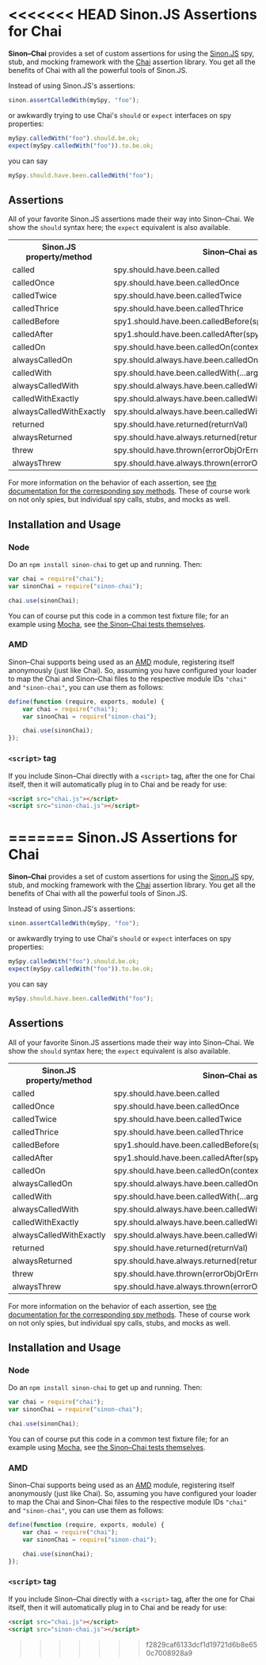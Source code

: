 <<<<<<< HEAD
Sinon.JS Assertions for Chai
============================

**Sinon–Chai** provides a set of custom assertions for using the [Sinon.JS][sinon] spy, stub, and mocking framework
with the [Chai][chai] assertion library. You get all the benefits of Chai with all the powerful tools of Sinon.JS.

Instead of using Sinon.JS's assertions:

```javascript
sinon.assertCalledWith(mySpy, "foo");
```

or awkwardly trying to use Chai's `should` or `expect` interfaces on spy properties:

```javascript
mySpy.calledWith("foo").should.be.ok;
expect(mySpy.calledWith("foo")).to.be.ok;
```

you can say

```javascript
mySpy.should.have.been.calledWith("foo");
```


## Assertions

All of your favorite Sinon.JS assertions made their way into Sinon–Chai. We show the `should` syntax here; the `expect`
equivalent is also available.

<table>
    <tr>
        <th>Sinon.JS property/method</th>
        <th>Sinon–Chai assertion</th>
    </tr>
    <tr>
        <td>called</td>
        <td>spy.should.have.been.called</td>
    </tr>
    <tr>
        <td>calledOnce</td>
        <td>spy.should.have.been.calledOnce</td>
    </tr>
    <tr>
        <td>calledTwice</td>
        <td>spy.should.have.been.calledTwice</td>
    </tr>
    <tr>
        <td>calledThrice</td>
        <td>spy.should.have.been.calledThrice</td>
    </tr>
    <tr>
        <td>calledBefore</td>
        <td>spy1.should.have.been.calledBefore(spy2)</td>
    </tr>
    <tr>
        <td>calledAfter</td>
        <td>spy1.should.have.been.calledAfter(spy2)</td>
    </tr>
    <tr>
        <td>calledOn</td>
        <td>spy.should.have.been.calledOn(context)</td>
    </tr>
    <tr>
        <td>alwaysCalledOn</td>
        <td>spy.should.always.have.been.calledOn(context)</td>
    </tr>
    <tr>
        <td>calledWith</td>
        <td>spy.should.have.been.calledWith(...args)</td>
    </tr>
    <tr>
        <td>alwaysCalledWith</td>
        <td>spy.should.always.have.been.calledWith(...args)</td>
    </tr>
    <tr>
        <td>calledWithExactly</td>
        <td>spy.should.always.have.been.calledWithExactly(...args)</td>
    </tr>
    <tr>
        <td>alwaysCalledWithExactly</td>
        <td>spy.should.always.have.been.calledWithExactly(...args)</td>
    </tr>
    <tr>
        <td>returned</td>
        <td>spy.should.have.returned(returnVal)</td>
    </tr>
    <tr>
        <td>alwaysReturned</td>
        <td>spy.should.have.always.returned(returnVal)</td>
    </tr>
    <tr>
        <td>threw</td>
        <td>spy.should.have.thrown(errorObjOrErrorTypeStringOrNothing)</td>
    </tr>
    <tr>
        <td>alwaysThrew</td>
        <td>spy.should.have.always.thrown(errorObjOrErrorTypeStringOrNothing)</td>
    </tr>
</table>

For more information on the behavior of each assertion, see
[the documentation for the corresponding spy methods][spymethods]. These of course work on not only spies, but
individual spy calls, stubs, and mocks as well.


## Installation and Usage

### Node

Do an `npm install sinon-chai` to get up and running. Then:

```javascript
var chai = require("chai");
var sinonChai = require("sinon-chai");

chai.use(sinonChai);
```

You can of course put this code in a common test fixture file; for an example using [Mocha][mocha], see
[the Sinon–Chai tests themselves][fixturedemo].

### AMD

Sinon–Chai supports being used as an [AMD][amd] module, registering itself anonymously (just like Chai). So, assuming
you have configured your loader to map the Chai and Sinon–Chai files to the respective module IDs `"chai"` and
`"sinon-chai"`, you can use them as follows:

```javascript
define(function (require, exports, module) {
    var chai = require("chai");
    var sinonChai = require("sinon-chai");

    chai.use(sinonChai);
});
```

### `<script>` tag

If you include Sinon–Chai directly with a `<script>` tag, after the one for Chai itself, then it will automatically plug
in to Chai and be ready for use:

```html
<script src="chai.js"></script>
<script src="sinon-chai.js"></script>
```


[sinon]: http://sinonjs.org/
[chai]: http://chaijs.com/
[mocha]: http://visionmedia.github.com/mocha/
[fixturedemo]: https://github.com/domenic/sinon-chai/tree/master/test/
[spymethods]: http://sinonjs.org/docs/#spies-api
[amd]: https://github.com/amdjs/amdjs-api/wiki/AMD
=======
Sinon.JS Assertions for Chai
============================

**Sinon–Chai** provides a set of custom assertions for using the [Sinon.JS][sinon] spy, stub, and mocking framework
with the [Chai][chai] assertion library. You get all the benefits of Chai with all the powerful tools of Sinon.JS.

Instead of using Sinon.JS's assertions:

```javascript
sinon.assertCalledWith(mySpy, "foo");
```

or awkwardly trying to use Chai's `should` or `expect` interfaces on spy properties:

```javascript
mySpy.calledWith("foo").should.be.ok;
expect(mySpy.calledWith("foo")).to.be.ok;
```

you can say

```javascript
mySpy.should.have.been.calledWith("foo");
```


## Assertions

All of your favorite Sinon.JS assertions made their way into Sinon–Chai. We show the `should` syntax here; the `expect`
equivalent is also available.

<table>
    <tr>
        <th>Sinon.JS property/method</th>
        <th>Sinon–Chai assertion</th>
    </tr>
    <tr>
        <td>called</td>
        <td>spy.should.have.been.called</td>
    </tr>
    <tr>
        <td>calledOnce</td>
        <td>spy.should.have.been.calledOnce</td>
    </tr>
    <tr>
        <td>calledTwice</td>
        <td>spy.should.have.been.calledTwice</td>
    </tr>
    <tr>
        <td>calledThrice</td>
        <td>spy.should.have.been.calledThrice</td>
    </tr>
    <tr>
        <td>calledBefore</td>
        <td>spy1.should.have.been.calledBefore(spy2)</td>
    </tr>
    <tr>
        <td>calledAfter</td>
        <td>spy1.should.have.been.calledAfter(spy2)</td>
    </tr>
    <tr>
        <td>calledOn</td>
        <td>spy.should.have.been.calledOn(context)</td>
    </tr>
    <tr>
        <td>alwaysCalledOn</td>
        <td>spy.should.always.have.been.calledOn(context)</td>
    </tr>
    <tr>
        <td>calledWith</td>
        <td>spy.should.have.been.calledWith(...args)</td>
    </tr>
    <tr>
        <td>alwaysCalledWith</td>
        <td>spy.should.always.have.been.calledWith(...args)</td>
    </tr>
    <tr>
        <td>calledWithExactly</td>
        <td>spy.should.always.have.been.calledWithExactly(...args)</td>
    </tr>
    <tr>
        <td>alwaysCalledWithExactly</td>
        <td>spy.should.always.have.been.calledWithExactly(...args)</td>
    </tr>
    <tr>
        <td>returned</td>
        <td>spy.should.have.returned(returnVal)</td>
    </tr>
    <tr>
        <td>alwaysReturned</td>
        <td>spy.should.have.always.returned(returnVal)</td>
    </tr>
    <tr>
        <td>threw</td>
        <td>spy.should.have.thrown(errorObjOrErrorTypeStringOrNothing)</td>
    </tr>
    <tr>
        <td>alwaysThrew</td>
        <td>spy.should.have.always.thrown(errorObjOrErrorTypeStringOrNothing)</td>
    </tr>
</table>

For more information on the behavior of each assertion, see
[the documentation for the corresponding spy methods][spymethods]. These of course work on not only spies, but
individual spy calls, stubs, and mocks as well.


## Installation and Usage

### Node

Do an `npm install sinon-chai` to get up and running. Then:

```javascript
var chai = require("chai");
var sinonChai = require("sinon-chai");

chai.use(sinonChai);
```

You can of course put this code in a common test fixture file; for an example using [Mocha][mocha], see
[the Sinon–Chai tests themselves][fixturedemo].

### AMD

Sinon–Chai supports being used as an [AMD][amd] module, registering itself anonymously (just like Chai). So, assuming
you have configured your loader to map the Chai and Sinon–Chai files to the respective module IDs `"chai"` and
`"sinon-chai"`, you can use them as follows:

```javascript
define(function (require, exports, module) {
    var chai = require("chai");
    var sinonChai = require("sinon-chai");

    chai.use(sinonChai);
});
```

### `<script>` tag

If you include Sinon–Chai directly with a `<script>` tag, after the one for Chai itself, then it will automatically plug
in to Chai and be ready for use:

```html
<script src="chai.js"></script>
<script src="sinon-chai.js"></script>
```


[sinon]: http://sinonjs.org/
[chai]: http://chaijs.com/
[mocha]: http://visionmedia.github.com/mocha/
[fixturedemo]: https://github.com/domenic/sinon-chai/tree/master/test/
[spymethods]: http://sinonjs.org/docs/#spies-api
[amd]: https://github.com/amdjs/amdjs-api/wiki/AMD
>>>>>>> f2829caf6133dcf1d19721d6b8e650c7008928a9
